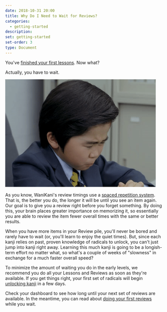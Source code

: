 ```yaml
---
date: 2018-10-31 20:00
title: Why Do I Need to Wait for Reviews?
categories:
  - getting-started
description:
set: getting-started
set-order: 3
type: Document
---
```


You've [finished your first lessons](#). Now what?

Actually, you have to wait.

![Waiting for Wanikani Reviews](/images/boring.gif)

As you know, WaniKani's review timings use a [spaced repetition system](/wanikani/srs/). That is, the better you do, the longer it will be until you see an item again. Our goal is to give you a review right before you forget something. By doing this, your brain places greater importance on memorizing it, so essentially you are able to review the item fewer overall times with the same or better results.

When you have more items in your Review pile, you'll never be bored and rarely have to wait (or, you'll learn to enjoy the quiet times). But, since each kanji relies on past, proven knowledge of radicals to unlock, you can't just jump into kanji right away. Learning this much kanji is going to be a longish-term effort no matter what, so what's a couple of weeks of "slowness" in exchange for a much faster overall speed?

To minimize the amount of waiting you do in the early levels, we recommend you do all your Lessons and Reviews as soon as they're available. If you get things right, your first set of radicals will begin [unlocking kanji](/getting-started/unlocking-kanji/) in a few days.

Check your dashboard to see how long until your next set of reviews are available. In the meantime, you can read about [doing your first reviews](/getting-started/first-reviews/) while you wait.
